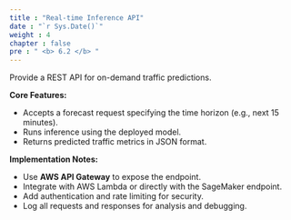 ```yaml
---
title : "Real-time Inference API"
date : "`r Sys.Date()`"
weight : 4
chapter : false
pre : " <b> 6.2 </b> "
---
```


Provide a REST API for on-demand traffic predictions.

**Core Features:**
- Accepts a forecast request specifying the time horizon (e.g., next 15 minutes).
- Runs inference using the deployed model.
- Returns predicted traffic metrics in JSON format.

**Implementation Notes:**
- Use **AWS API Gateway** to expose the endpoint.
- Integrate with AWS Lambda or directly with the SageMaker endpoint.
- Add authentication and rate limiting for security.
- Log all requests and responses for analysis and debugging.